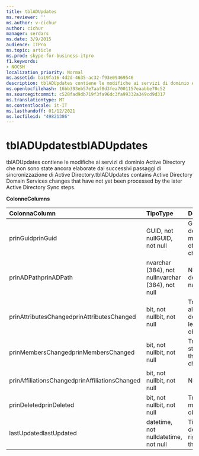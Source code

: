 ```yaml
---
title: tblADUpdates
ms.reviewer: ''
ms.author: v-cichur
author: cichur
manager: serdars
ms.date: 3/9/2015
audience: ITPro
ms.topic: article
ms.prod: skype-for-business-itpro
f1.keywords:
- NOCSH
localization_priority: Normal
ms.assetid: ba19fa16-4d2d-4635-ac32-f93e09469546
description: tblADUpdates contiene le modifiche ai servizi di dominio Active Directory che non sono state ancora elaborate dai successivi passaggi di sincronizzazione di Active Directory.
ms.openlocfilehash: 16bb393eb57e7aaf8d3fea7001157eaabbe70c52
ms.sourcegitcommit: c528fad9db719f3fa96dc3fa99332a349cd9d317
ms.translationtype: MT
ms.contentlocale: it-IT
ms.lasthandoff: 01/12/2021
ms.locfileid: "49821386"
---
```

# <a name="tbladupdates"></a><span data-ttu-id="21b20-103">tblADUpdates</span><span class="sxs-lookup"><span data-stu-id="21b20-103">tblADUpdates</span></span>
 
<span data-ttu-id="21b20-104">tblADUpdates contiene le modifiche ai servizi di dominio Active Directory che non sono state ancora elaborate dai successivi passaggi di sincronizzazione di Active Directory.</span><span class="sxs-lookup"><span data-stu-id="21b20-104">tblADUpdates contains Active Directory Domain Services changes that have not yet been processed by the later Active Directory Sync steps.</span></span>
  
<span data-ttu-id="21b20-105">**Colonne**</span><span class="sxs-lookup"><span data-stu-id="21b20-105">**Columns**</span></span>

|<span data-ttu-id="21b20-106">**Colonna**</span><span class="sxs-lookup"><span data-stu-id="21b20-106">**Column**</span></span>|<span data-ttu-id="21b20-107">**Tipo**</span><span class="sxs-lookup"><span data-stu-id="21b20-107">**Type**</span></span>|<span data-ttu-id="21b20-108">**Descrizione**</span><span class="sxs-lookup"><span data-stu-id="21b20-108">**Description**</span></span>|
|:-----|:-----|:-----|
|<span data-ttu-id="21b20-109">prinGuid</span><span class="sxs-lookup"><span data-stu-id="21b20-109">prinGuid</span></span>  <br/> |<span data-ttu-id="21b20-110">GUID, not null</span><span class="sxs-lookup"><span data-stu-id="21b20-110">GUID, not null</span></span>  <br/> |<span data-ttu-id="21b20-111">GUID di entità dell'oggetto modificato.</span><span class="sxs-lookup"><span data-stu-id="21b20-111">Principal GUID of the object that changed.</span></span>  <br/> |
|<span data-ttu-id="21b20-112">prinADPath</span><span class="sxs-lookup"><span data-stu-id="21b20-112">prinADPath</span></span>  <br/> |<span data-ttu-id="21b20-113">nvarchar (384), not null</span><span class="sxs-lookup"><span data-stu-id="21b20-113">nvarchar (384), not null</span></span>  <br/> |<span data-ttu-id="21b20-114">Nome distinto dell'oggetto.</span><span class="sxs-lookup"><span data-stu-id="21b20-114">Distinguished name of the object.</span></span>  <br/> |
|<span data-ttu-id="21b20-115">prinAttributesChanged</span><span class="sxs-lookup"><span data-stu-id="21b20-115">prinAttributesChanged</span></span>  <br/> |<span data-ttu-id="21b20-116">bit, not null</span><span class="sxs-lookup"><span data-stu-id="21b20-116">bit, not null</span></span>  <br/> |<span data-ttu-id="21b20-117">True se viene modificato almeno un attributo dell'oggetto.</span><span class="sxs-lookup"><span data-stu-id="21b20-117">True if at least one attribute of the object changed.</span></span>  <br/> |
|<span data-ttu-id="21b20-118">prinMembersChanged</span><span class="sxs-lookup"><span data-stu-id="21b20-118">prinMembersChanged</span></span>  <br/> |<span data-ttu-id="21b20-119">bit, not null</span><span class="sxs-lookup"><span data-stu-id="21b20-119">bit, not null</span></span>  <br/> |<span data-ttu-id="21b20-120">True se l'appartenenza è stata modificata.</span><span class="sxs-lookup"><span data-stu-id="21b20-120">True if the membership changed.</span></span>  <br/> |
|<span data-ttu-id="21b20-121">prinAffiliationsChanged</span><span class="sxs-lookup"><span data-stu-id="21b20-121">prinAffiliationsChanged</span></span>  <br/> |<span data-ttu-id="21b20-122">bit, not null</span><span class="sxs-lookup"><span data-stu-id="21b20-122">bit, not null</span></span>  <br/> |<span data-ttu-id="21b20-123">Non utilizzata.</span><span class="sxs-lookup"><span data-stu-id="21b20-123">Not used.</span></span>  <br/> |
|<span data-ttu-id="21b20-124">prinDeleted</span><span class="sxs-lookup"><span data-stu-id="21b20-124">prinDeleted</span></span>  <br/> |<span data-ttu-id="21b20-125">bit, not null</span><span class="sxs-lookup"><span data-stu-id="21b20-125">bit, not null</span></span>  <br/> |<span data-ttu-id="21b20-126">True se l'oggetto è stato modificato.</span><span class="sxs-lookup"><span data-stu-id="21b20-126">True if the object was deleted.</span></span>  <br/> |
|<span data-ttu-id="21b20-127">lastUpdated</span><span class="sxs-lookup"><span data-stu-id="21b20-127">lastUpdated</span></span>  <br/> |<span data-ttu-id="21b20-128">datetime, not null</span><span class="sxs-lookup"><span data-stu-id="21b20-128">datetime, not null</span></span>  <br/> |<span data-ttu-id="21b20-129">Timestamp dell'inserimento della riga.</span><span class="sxs-lookup"><span data-stu-id="21b20-129">Time stamp of when the row was inserted.</span></span>  <br/> |
   

